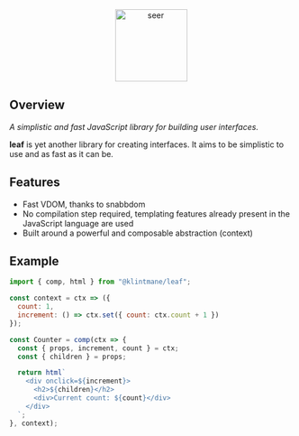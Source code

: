 <div align="center">
  <img src="https://cdn0.iconfinder.com/data/icons/green-world/80/Green_World-14-512.png" alt="seer" width="128px">
</div>

## Overview

_A simplistic and fast JavaScript library for building user interfaces._

**leaf** is yet another library for creating interfaces. It aims to be simplistic to use and as fast as it can be.

## Features

- Fast VDOM, thanks to snabbdom
- No compilation step required, templating features already present in the JavaScript language are used
- Built around a powerful and composable abstraction (context)

## Example

```js
import { comp, html } from "@klintmane/leaf";

const context = ctx => ({
  count: 1,
  increment: () => ctx.set({ count: ctx.count + 1 })
});

const Counter = comp(ctx => {
  const { props, increment, count } = ctx;
  const { children } = props;

  return html`
    <div onclick=${increment}>
      <h2>${children}</h2>
      <div>Current count: ${count}</div>
    </div>
  `;
}, context);
```

